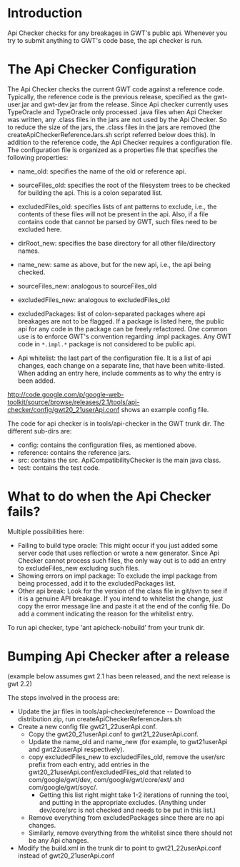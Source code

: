 # Introduction

Api Checker checks for any breakages in GWT's public api. Whenever you try to submit anything to GWT's code base, the api checker is run.

# The Api Checker Configuration

The Api Checker checks the current GWT code against a reference code. Typically, the reference code is the previous release, specified as the gwt-user.jar and gwt-dev.jar from the release. Since Api checker currently uses TypeOracle and TypeOracle only processed .java files when Api Checker was written, any .class files in the jars are not used by the Api Checker. So to reduce the  size of the jars, the .class files in the jars are removed (the createApiCheckerReferenceJars.sh script referred below does this). In addition to the reference code, the Api Checker requires a configuration file. The configuration file is organized as a properties file that specifies the following properties:
  * name\_old: specifies the name of the old or reference api.
  * sourceFiles\_old: specifies the root of the filesystem trees to be checked for building the api. This is a colon separated list.
  * excludedFiles\_old: specifies lists of ant patterns to exclude, i.e., the contents of these files will not be present in the api. Also, if a file contains code that cannot be parsed by GWT, such files need to be excluded here.

  * dirRoot\_new: specifies the base directory for all other file/directory names.
  * name\_new: same as above, but for the new api, i.e., the api being checked.
  * sourceFiles\_new: analogous to sourceFiles\_old
  * excludedFiles\_new: analogous to excludedFiles\_old

  * excludedPackages: list of colon-separated packages where api breakages are not to be flagged. If a package is listed here, the public api for any code in the package can be freely refactored.  One common use is to enforce GWT's convention regarding .impl packages. Any GWT code in `*.impl.*` package is not considered to be public api.
  * Api whitelist: the last part of the configuration file. It is a list of api changes, each change on a separate line, that have been white-listed. When adding an entry here, include comments as to why the entry is been added.


http://code.google.com/p/google-web-toolkit/source/browse/releases/2.1/tools/api-checker/config/gwt20_21userApi.conf shows an example config file.

The code for api checker is in tools/api-checker in the GWT trunk dir.  The different sub-dirs are:
  * config: contains the configuration files, as mentioned above.
  * reference: contains the reference jars.
  * src: contains the src. ApiCompatibilityChecker is the main java class.
  * test: contains the test code.


# What to do when the Api Checker fails?
Multiple possibilities here:
  * Failing to build type oracle: This might occur if you just added some server code that uses reflection or wrote a new generator. Since Api Checker cannot process such files, the only way out is to add an entry to excludeFiles\_new excluding such files.
  * Showing errors on impl package: To exclude the impl package from being processed, add it to the excludedPackages list.
  * Other api break: Look for the version of the class file in git/svn to see if it is a genuine API breakage. If you intend to whitelist the change, just copy the error message line and paste it at the end of the config file. Do add a comment indicating the reason for the whitelist entry.

To run api checker, type 'ant apicheck-nobuild' from your trunk dir.


# Bumping Api Checker after a release
(example below assumes gwt 2.1 has been released, and the next release is gwt 2.2)

The steps involved in the process are:
  * Update the jar files in tools/api-checker/reference -- Download the distribution zip, run createApiCheckerReferenceJars.sh
  * Create a new config file gwt21\_22userApi.conf.
    * Copy the gwt20\_21userApi.conf to gwt21\_22userApi.conf.
    * Update the name\_old and name\_new (for example, to gwt21userApi and gwt22userApi respectively).
    * copy excludedFiles\_new to excludedFiles\_old, remove the user/src prefix from each entry, add entries in the gwt20\_21userApi.conf/excludedFiles\_old that related to com/google/gwt/dev, com/google/gwt/core/ext/ and com/google/gwt/soyc/.
      * Getting this list right might take 1-2 iterations of running the tool, and putting in the appropriate excludes. (Anything under dev/core/src is not checked and needs to be put in this list.)
    * Remove everything from excludedPackages since there are no api changes.
    * Similarly, remove everything from the whitelist since there should not be any Api changes.
  * Modify the build.xml in the trunk dir to point to gwt21\_22userApi.conf instead of gwt20\_21userApi.conf